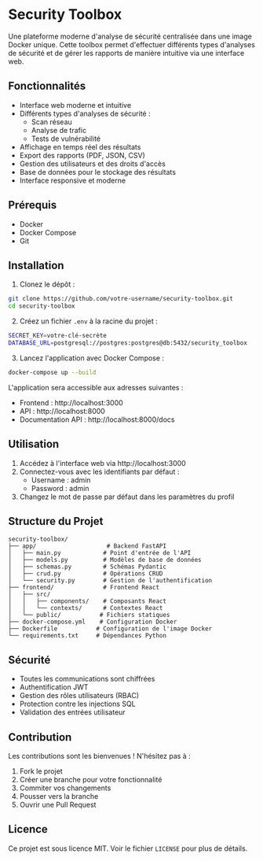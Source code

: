 # Security Toolbox

Une plateforme moderne d'analyse de sécurité centralisée dans une image Docker unique. Cette toolbox permet d'effectuer différents types d'analyses de sécurité et de gérer les rapports de manière intuitive via une interface web.

## Fonctionnalités

- Interface web moderne et intuitive
- Différents types d'analyses de sécurité :
  - Scan réseau
  - Analyse de trafic
  - Tests de vulnérabilité
- Affichage en temps réel des résultats
- Export des rapports (PDF, JSON, CSV)
- Gestion des utilisateurs et des droits d'accès
- Base de données pour le stockage des résultats
- Interface responsive et moderne

## Prérequis

- Docker
- Docker Compose
- Git

## Installation

1. Clonez le dépôt :
```bash
git clone https://github.com/votre-username/security-toolbox.git
cd security-toolbox
```

2. Créez un fichier `.env` à la racine du projet :
```bash
SECRET_KEY=votre-clé-secrète
DATABASE_URL=postgresql://postgres:postgres@db:5432/security_toolbox
```

3. Lancez l'application avec Docker Compose :
```bash
docker-compose up --build
```

L'application sera accessible aux adresses suivantes :
- Frontend : http://localhost:3000
- API : http://localhost:8000
- Documentation API : http://localhost:8000/docs

## Utilisation

1. Accédez à l'interface web via http://localhost:3000
2. Connectez-vous avec les identifiants par défaut :
   - Username : admin
   - Password : admin
3. Changez le mot de passe par défaut dans les paramètres du profil

## Structure du Projet

```
security-toolbox/
├── app/                    # Backend FastAPI
│   ├── main.py            # Point d'entrée de l'API
│   ├── models.py          # Modèles de base de données
│   ├── schemas.py         # Schémas Pydantic
│   ├── crud.py            # Opérations CRUD
│   └── security.py        # Gestion de l'authentification
├── frontend/              # Frontend React
│   ├── src/
│   │   ├── components/    # Composants React
│   │   └── contexts/      # Contextes React
│   └── public/           # Fichiers statiques
├── docker-compose.yml    # Configuration Docker
├── Dockerfile           # Configuration de l'image Docker
└── requirements.txt     # Dépendances Python
```

## Sécurité

- Toutes les communications sont chiffrées
- Authentification JWT
- Gestion des rôles utilisateurs (RBAC)
- Protection contre les injections SQL
- Validation des entrées utilisateur

## Contribution

Les contributions sont les bienvenues ! N'hésitez pas à :
1. Fork le projet
2. Créer une branche pour votre fonctionnalité
3. Commiter vos changements
4. Pousser vers la branche
5. Ouvrir une Pull Request

## Licence

Ce projet est sous licence MIT. Voir le fichier `LICENSE` pour plus de détails. 